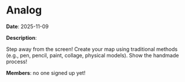 # Analog

**Date**: 2025-11-09

**Description**:

Step away from the screen! Create your map using traditional methods (e.g., pen, pencil, paint, collage, physical models). Show the handmade process!

**Members**: no one signed up yet!
